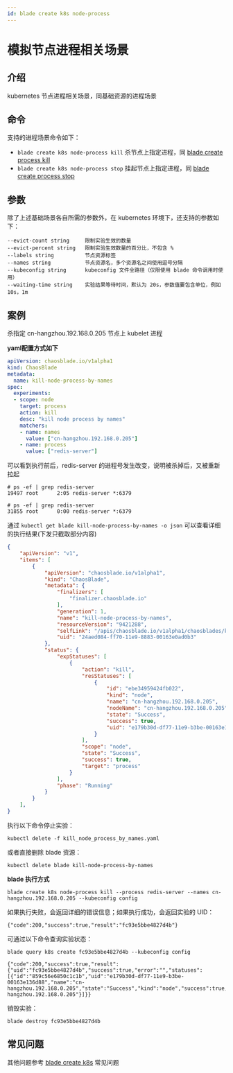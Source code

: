 ```yaml
---
id: blade create k8s node-process
---
```


# 模拟节点进程相关场景

## 介绍
kubernetes 节点进程相关场景，同基础资源的进程场景

## 命令
支持的进程场景命令如下：
* `blade create k8s node-process kill` 杀节点上指定进程，同 [blade create process kill](../host/blade_create_process_kill.md)
* `blade create k8s node-process stop` 挂起节点上指定进程，同 [blade create process stop](../host/blade_create_process_stop.md)

## 参数
除了上述基础场景各自所需的参数外，在 kubernetes 环境下，还支持的参数如下：
```
--evict-count string     限制实验生效的数量
--evict-percent string   限制实验生效数量的百分比，不包含 %
--labels string          节点资源标签
--names string           节点资源名，多个资源名之间使用逗号分隔
--kubeconfig string      kubeconfig 文件全路径（仅限使用 blade 命令调用时使用）
--waiting-time string    实验结果等待时间，默认为 20s，参数值要包含单位，例如 10s，1m
```

## 案例
杀指定 cn-hangzhou.192.168.0.205 节点上 kubelet 进程

**yaml配置方式如下**
```yaml
apiVersion: chaosblade.io/v1alpha1
kind: ChaosBlade
metadata:
  name: kill-node-process-by-names
spec:
  experiments:
  - scope: node
    target: process
    action: kill
    desc: "kill node process by names"
    matchers:
    - name: names
      value: ["cn-hangzhou.192.168.0.205"]
    - name: process
      value: ["redis-server"]
```

可以看到执行前后，redis-server 的进程号发生改变，说明被杀掉后，又被重新拉起
```
# ps -ef | grep redis-server
19497 root      2:05 redis-server *:6379

# ps -ef | grep redis-server
31855 root      0:00 redis-server *:6379
```

通过 `kubectl get blade kill-node-process-by-names -o json` 可以查看详细的执行结果(下发只截取部分内容)
```json
{
    "apiVersion": "v1",
    "items": [
        {
            "apiVersion": "chaosblade.io/v1alpha1",
            "kind": "ChaosBlade",
            "metadata": {
                "finalizers": [
                    "finalizer.chaosblade.io"
                ],
                "generation": 1,
                "name": "kill-node-process-by-names",
                "resourceVersion": "9421288",
                "selfLink": "/apis/chaosblade.io/v1alpha1/chaosblades/kill-node-process-by-names",
                "uid": "24aed084-ff70-11e9-8883-00163e0ad0b3"
            },
            "status": {
                "expStatuses": [
                    {
                        "action": "kill",
                        "resStatuses": [
                            {
                                "id": "ebe34959424fb022",
                                "kind": "node",
                                "name": "cn-hangzhou.192.168.0.205",
                                "nodeName": "cn-hangzhou.192.168.0.205",
                                "state": "Success",
                                "success": true,
                                "uid": "e179b30d-df77-11e9-b3be-00163e136d88"
                            }
                        ],
                        "scope": "node",
                        "state": "Success",
                        "success": true,
                        "target": "process"
                    }
                ],
                "phase": "Running"
            }
        }
    ],
}
```

执行以下命令停止实验：
```
kubectl delete -f kill_node_process_by_names.yaml
```
或者直接删除 blade 资源：
```
kubectl delete blade kill-node-process-by-names
```

**blade 执行方式**
```
blade create k8s node-process kill --process redis-server --names cn-hangzhou.192.168.0.205 --kubeconfig config
```
如果执行失败，会返回详细的错误信息；如果执行成功，会返回实验的 UID：
```
{"code":200,"success":true,"result":"fc93e5bbe4827d4b"}
```
可通过以下命令查询实验状态：
```
blade query k8s create fc93e5bbe4827d4b --kubeconfig config

{"code":200,"success":true,"result":{"uid":"fc93e5bbe4827d4b","success":true,"error":"","statuses":[{"id":"859c56e6850c1c1b","uid":"e179b30d-df77-11e9-b3be-00163e136d88","name":"cn-hangzhou.192.168.0.205","state":"Success","kind":"node","success":true,"nodeName":"cn-hangzhou.192.168.0.205"}]}}
```
销毁实验：
```
blade destroy fc93e5bbe4827d4b
```

## 常见问题
其他问题参考 [blade create k8s](blade_create_k8s.md) 常见问题
